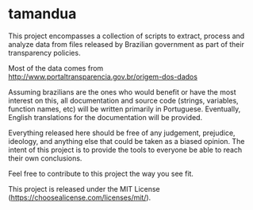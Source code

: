# tamandua
This project encompasses a collection of scripts to extract, process and analyze data from files released by Brazilian government as part of their transparency policies.

Most of the data comes from http://www.portaltransparencia.gov.br/origem-dos-dados

Assuming brazilians are the ones who would benefit or have the most interest on this, all documentation and source code (strings, variables, function names, etc) will be written primarily in Portuguese. Eventually, English translations for the documentation will be provided.

Everything released here should be free of any judgement, prejudice, ideology, and anything else that could be taken as a biased opinion. The intent of this project is to provide the tools to everyone be able to reach their own conclusions.

Feel free to contribute to this project the way you see fit.

This project is released under the MIT License (https://choosealicense.com/licenses/mit/).
